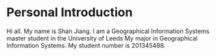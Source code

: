 # Personal Introduction

Hi all. My name is Shan Jiang. I am a Geographical Information Systems master student in the University of Leeds My major in Geographical Information Systems. My student number is 201345488.
